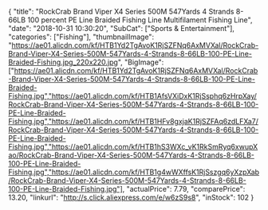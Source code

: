{
	"title": "RockCrab Brand Viper X4 Series 500M 547Yards 4 Strands 8-66LB 100 percent PE Line Braided Fishing Line Multifilament Fishing Line",
	"date": "2018-10-31 10:30:20",
	"SubCat": ["Sports & Entertainment"],
	"categories": ["Fishing"],
	"thumbnailImage": "https://ae01.alicdn.com/kf/HTB1Yd2TgAvoK1RjSZFNq6AxMVXal/RockCrab-Brand-Viper-X4-Series-500M-547Yards-4-Strands-8-66LB-100-PE-Line-Braided-Fishing.jpg_220x220.jpg",
	"BigImage": ["https://ae01.alicdn.com/kf/HTB1Yd2TgAvoK1RjSZFNq6AxMVXal/RockCrab-Brand-Viper-X4-Series-500M-547Yards-4-Strands-8-66LB-100-PE-Line-Braided-Fishing.jpg","https://ae01.alicdn.com/kf/HTB1AfsVXiDxK1RjSsphq6zHrpXay/RockCrab-Brand-Viper-X4-Series-500M-547Yards-4-Strands-8-66LB-100-PE-Line-Braided-Fishing.jpg","https://ae01.alicdn.com/kf/HTB1HFv8gxjaK1RjSZFAq6zdLFXa7/RockCrab-Brand-Viper-X4-Series-500M-547Yards-4-Strands-8-66LB-100-PE-Line-Braided-Fishing.jpg","https://ae01.alicdn.com/kf/HTB1hS3WXc_vK1RkSmRyq6xwupXao/RockCrab-Brand-Viper-X4-Series-500M-547Yards-4-Strands-8-66LB-100-PE-Line-Braided-Fishing.jpg","https://ae01.alicdn.com/kf/HTB1g4wWXffsK1RjSszgq6yXzpXab/RockCrab-Brand-Viper-X4-Series-500M-547Yards-4-Strands-8-66LB-100-PE-Line-Braided-Fishing.jpg"],
	"actualPrice": 7.79,
	"comparePrice": 13.20,
	"linkurl": "http://s.click.aliexpress.com/e/w6zS9s8",
	"inStock": 102
}
